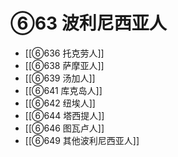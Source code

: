 # ⑥63 波利尼西亚人

- [[⑥636 托克劳人]]
- [[⑥638 萨摩亚人]]
- [[⑥639 汤加人]]
- [[⑥641 库克岛人]]
- [[⑥642 纽埃人]]
- [[⑥644 塔西提人]]
- [[⑥646 图瓦卢人]]
- [[⑥649 其他波利尼西亚人]]
